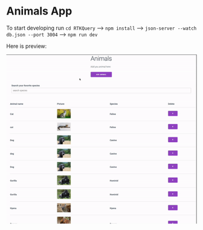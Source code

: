 # Animals App
To start developing run  `cd RTKQuery` -->  `npm install` -->   `json-server --watch db.json --port 3004`  --> `npm run dev`

Here is preview: 

![ Alt text](animals.gif)